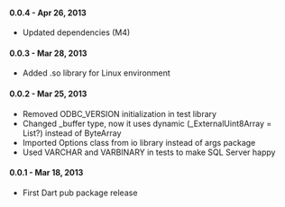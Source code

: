
#### 0.0.4 - Apr 26, 2013

  * Updated dependencies (M4) 

#### 0.0.3 - Mar 28, 2013

  * Added .so library for Linux environment

#### 0.0.2 - Mar 25, 2013

  * Removed ODBC_VERSION initialization in test library
  * Changed _buffer type, now it uses dynamic (_ExternalUint8Array = List?) instead of ByteArray
  * Imported Options class from io library instead of args package
  * Used VARCHAR and VARBINARY in tests to make SQL Server happy
  
#### 0.0.1 - Mar 18, 2013

  * First Dart pub package release
